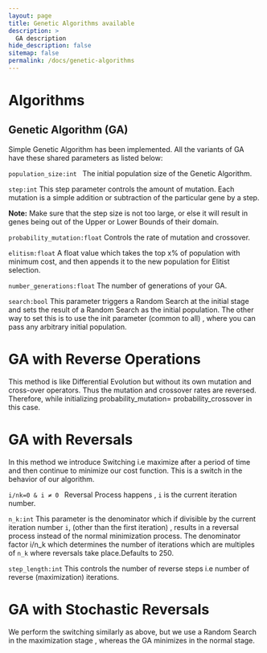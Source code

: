 ```yaml
---
layout: page
title: Genetic Algorithms available
description: >
  GA description
hide_description: false
sitemap: false
permalink: /docs/genetic-algorithms
---
```

# Algorithms

## Genetic Algorithm (GA)

Simple Genetic Algorithm has been implemented. All the variants of GA have these shared parameters as listed below:

``population_size:int ``
The initial population size of the Genetic Algorithm.

``step:int``
This step parameter controls the amount of mutation.
Each mutation is a simple addition or subtraction of the particular gene by a step.


**Note:** Make sure that the step size is not too large, or else it will result in genes being out of the Upper or Lower Bounds of their domain.

``probability_mutation:float``
Controls the rate of mutation and crossover.

``elitism:float``
A float value which takes the top x% of population with minimum cost, and then appends it to the new population for Elitist selection.

``number_generations:float``
The number of generations of your GA.

``search:bool``
This parameter triggers a Random Search at the initial stage and sets the result of a Random Search as the initial population. The other way to set this is to use the init parameter (common to all) , where you can pass any arbitrary initial population.






# GA with Reverse Operations

This method is like Differential Evolution but without its own mutation and cross-over operators. Thus the mutation and crossover rates are reversed.
Therefore, while initializing probability_mutation= probability_crossover in this case.

# GA with Reversals

In this method we introduce Switching i.e maximize after a period of time and then continue to minimize our cost function. This is a switch in the behavior of our algorithm.

`i/nk=0 & i ≠ 0 `
Reversal Process happens 
, `i` is the current iteration number.

`n_k:int` 
This parameter is the denominator which if divisible by the current iteration number `i`, (other than the first iteration) , results in a reversal process instead of the normal minimization process.
The denominator factor i/n_k which determines the number of iterations which are multiples of `n_k` where reversals take place.Defaults to 250.

`step_length:int` 
This controls the number of reverse steps i.e number of reverse (maximization) iterations.


# GA with Stochastic Reversals
We perform the switching similarly as above, but we use a Random Search in the maximization stage , whereas the GA minimizes in the normal stage.

